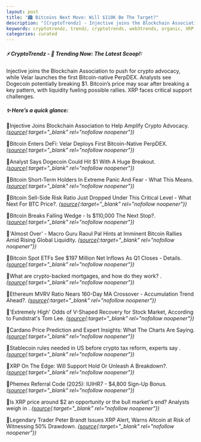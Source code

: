```yaml
---
layout: post
title: "🏙️ Bitcoins Next Move: Will $110K Be The Target?"
description: "[CryptoTrendz] - Injective joins the Blockchain Association to push for crypto advocacy, while Velar launches the first Bitcoin-native PerpDEX. Analysts see Dogecoin potentially breaking $1. Bitcoin’s price may soar after breaking a key pattern, with liquidity fueling possible rallies. XRP faces critical support challenges."
keywords: cryptotrendz, trendz, cryptotrends, web3trends, organic, XRP, Altcoin, SEC, Bitcoin, BTC, Crypto, Dogecoin
categories: curated
---
```


##### ⚡ CryptoTrendz - 📌 *Trending Now: The Latest Scoop!:*

Injective joins the Blockchain Association to push for crypto advocacy, while Velar launches the first Bitcoin-native PerpDEX. Analysts see Dogecoin potentially breaking $1. Bitcoin’s price may soar after breaking a key pattern, with liquidity fueling possible rallies. XRP faces critical support challenges.

##### ✨ *Here’s a quick glance:*


🔹Injective Joins Blockchain Association to Help Amplify Crypto Advocacy. *([source](https://s.avyag.com/d8tq){:target="_blank" rel="nofollow noopener"})*

🔹Bitcoin Enters DeFi: Velar Deploys First Bitcoin-Native PerpDEX. *([source](https://s.avyag.com/d1ge){:target="_blank" rel="nofollow noopener"})*

🔹Analyst Says Dogecoin Could Hit $1 With A Huge Breakout. *([source](https://s.avyag.com/lnqb){:target="_blank" rel="nofollow noopener"})*

🔹Bitcoin Short-Term Holders In Extreme Panic And Fear - What This Means. *([source](https://s.avyag.com/pev7){:target="_blank" rel="nofollow noopener"})*

🔹Bitcoin Sell-Side Risk Ratio Just Dropped Under This Critical Level - What Next For BTC Price?. *([source](https://s.avyag.com/qde5){:target="_blank" rel="nofollow noopener"})*

🔹Bitcoin Breaks Falling Wedge - Is $110,000 The Next Stop?. *([source](https://s.avyag.com/qrnp){:target="_blank" rel="nofollow noopener"})*

🔹'Almost Over' - Macro Guru Raoul Pal Hints at Imminent Bitcoin Rallies Amid Rising Global Liquidity. *([source](https://s.avyag.com/qm7e){:target="_blank" rel="nofollow noopener"})*

🔹Bitcoin Spot ETFs See $197 Million Net Inflows As Q1 Closes - Details. *([source](https://s.avyag.com/utsh){:target="_blank" rel="nofollow noopener"})*

🔹What are crypto-backed mortgages, and how do they work? . *([source](https://s.avyag.com/7qxg){:target="_blank" rel="nofollow noopener"})*

🔹Ethereum MVRV Ratio Nears 160-Day MA Crossover - Accumulation Trend Ahead?. *([source](https://s.avyag.com/q1cp){:target="_blank" rel="nofollow noopener"})*

🔹'Extremely High' Odds of V-Shaped Recovery for Stock Market, According to Fundstrat's Tom Lee. *([source](https://s.avyag.com/f2l0){:target="_blank" rel="nofollow noopener"})*

🔹Cardano Price Prediction and Expert Insights: What The Charts Are Saying. *([source](https://s.avyag.com/zoon){:target="_blank" rel="nofollow noopener"})*

🔹Stablecoin rules needed in US before crypto tax reform, experts say . *([source](https://s.avyag.com/m7rh){:target="_blank" rel="nofollow noopener"})*

🔹XRP On The Edge: Will Support Hold Or Unleash A Breakdown?. *([source](https://s.avyag.com/5ju0){:target="_blank" rel="nofollow noopener"})*

🔹Phemex Referral Code (2025): IUIHR7 - $4,800 Sign-Up Bonus. *([source](https://s.avyag.com/akq8){:target="_blank" rel="nofollow noopener"})*

🔹Is XRP price around $2 an opportunity or the bull market's end? Analysts weigh in . *([source](https://s.avyag.com/mndn){:target="_blank" rel="nofollow noopener"})*

🔹Legendary Trader Peter Brandt Issues XRP Alert, Warns Altcoin at Risk of Witnessing 50% Drawdown. *([source](https://s.avyag.com/5u0f){:target="_blank" rel="nofollow noopener"})*

